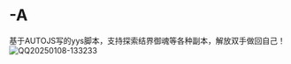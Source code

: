# -A
基于AUTOJS写的yys脚本，支持探索结界御魂等各种副本，解放双手做回自己！
![QQ20250108-133233](https://github.com/user-attachments/assets/d88ccc23-82cf-49e6-9d9a-cbe2730ade6a)
